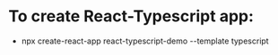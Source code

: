 # To create React-Typescript app:

- npx create-react-app react-typescript-demo --template typescript